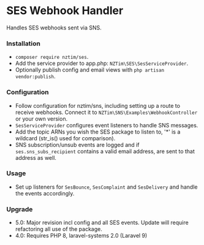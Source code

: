 # SES Webhook Handler

Handles SES webhooks sent via SNS.

### Installation

* `composer require nztim/ses`.
* Add the service provider to app.php: `NZTim\SES\SesServiceProvider`. 
* Optionally publish config and email views with `php artisan vendor:publish`.

### Configuration

* Follow configuration for nztim/sns, including setting up a route to receive webhooks. Connect it to `NZTim\SNS\Examples\WebhookController` or your own version.
* `SesServiceProvider` configures event listeners to handle SNS messages.
* Add the topic ARNs you wish the SES package to listen to, '*' is a wildcard (str_is() used for comparison).
* SNS subscription/unsub events are logged and if `ses.sns_subs_recipient` contains a valid email address, are sent to that address as well. 

### Usage

* Set up listeners for `SesBounce`, `SesComplaint` and `SesDelivery` and handle the events accordingly.

### Upgrade

* 5.0: Major revision incl config and all SES events. Update will require refactoring all use of the package.
* 4.0: Requires PHP 8, laravel-systems 2.0 (Laravel 9)
